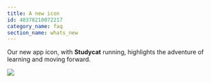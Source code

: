```yaml
---
title: A new icon
id: 40378210072217
category_name: faq
section_name: whats_new
---
```

Our new app icon, with **Studycat** running, highlights the adventure of learning and moving forward.  
  
![](https://help.studycat.com/hc/article_attachments/40378210068889)  


